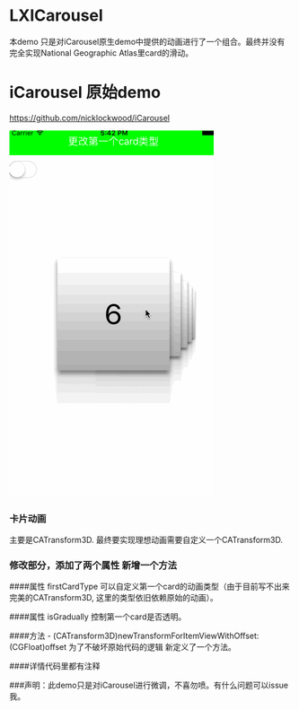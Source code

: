 # LXICarousel
本demo 只是对iCarousel原生demo中提供的动画进行了一个组合。最终并没有完全实现National Geographic Atlas里card的滑动。

# iCarousel 原始demo 

https://github.com/nicklockwood/iCarousel

![image](https://github.com/liuxu0718/LXICarousel/blob/master/LXICarousel.gif)

### 卡片动画
主要是CATransform3D. 最终要实现理想动画需要自定义一个CATransform3D.


### 修改部分，添加了两个属性 新增一个方法

####属性 firstCardType
可以自定义第一个card的动画类型（由于目前写不出来完美的CATransform3D, 这里的类型依旧依赖原始的动画）。

####属性 isGradually 
控制第一个card是否透明。

####方法 - (CATransform3D)newTransformForItemViewWithOffset:(CGFloat)offset 
为了不破坏原始代码的逻辑 新定义了一个方法。



####详情代码里都有注释

###声明：此demo只是对iCarousel进行微调，不喜勿喷。有什么问题可以issue我。






